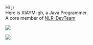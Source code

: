 Hi ;)  
Here is XIAYM-gh, a Java Programmer.  
A core member of [NLR-DevTeam](https://github.com/NLR-DevTeam)  


![](https://github-readme-stats.vercel.app/api?username=XIAYM-gh&show_icons=true)

![](https://github-readme-stats.vercel.app/api/top-langs/?username=XIAYM-gh&layout=compact)
